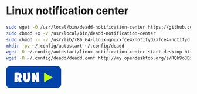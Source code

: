 # Linux notification center
```bash
sudo wget -O /usr/local/bin/deadd-notification-center https://github.com/phuhl/linux_notification_center/releases/download/1.7.2/deadd-notification-center #update-link
sudo chmod +x -v /usr/local/bin/deadd-notification-center
sudo chmod -x -v /usr/lib/x86_64-linux-gnu/xfce4/notifyd/xfce4-notifyd
mkdir -pv ~/.config/autostart ~/.config/deadd
wget -O ~/.config/autostart/linux-notification-center-start.desktop http://my.opendesktop.org/s/7cMHm7f5XtJbcRq/download #update-link
wget -O ~/.config/deadd/deadd.conf http://my.opendesktop.org/s/RQk9oJDzgrAk7RZ/download #update-link
```
[![bashrun](../images/bashrun.png)](br:linux-notification-center)